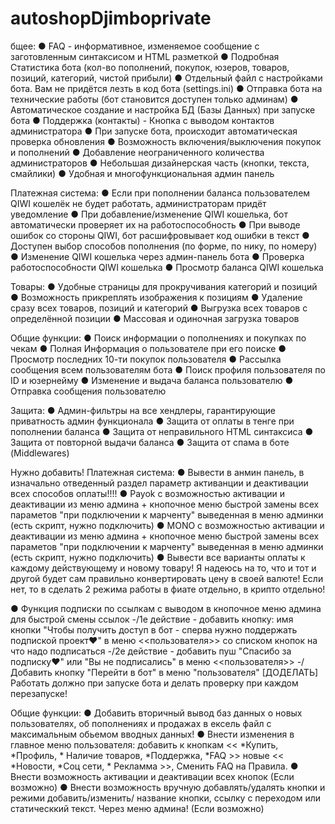 # autoshopDjimboprivate

бщее:
● FAQ - информативное, изменяемое сообщение с заготовленным синтаксисом и HTML разметкой
● Подробная Статистика бота (кол-во пополнений, покупок, юзеров, товаров, позиций, категорий, чистой прибыли)
● Отдельный файл с настройками бота. Вам не придётся лезть в код бота (settings.ini)
● Отправка бота на технические работы (бот становится доступен только админам)
● Автоматическое создание и настройка БД (Базы Данных) при запуске бота
● Поддержка (контакты) - Кнопка с выводом контактов администратора
● При запуске бота, происходит автоматическая проверка обновления
● Возможность включения/выключения покупок и пополнений
● Добавление неограниченного количества администраторов
● Небольшая дизайнерская часть (кнопки, текста, смайлики)
● Удобная и многофункциональная админ панель

Платежная система:
● Если при пополнении баланса пользователем QIWI кошелёк не будет работать, администраторам придёт уведомление
● При добавление/изменение QIWI кошелька, бот автоматически проверяет их на работоспособность
● При выводе ошибок со стороны QIWI, бот расшифровывает код ошибки в текст
● Доступен выбор способов пополнения (по форме, по нику, по номеру)
● Изменение QIWI кошелька через админ-панель бота
● Проверка работоспособности QIWI кошелька
● Просмотр баланса QIWI кошелька

Товары:
● Удобные страницы для прокручивания категорий и позиций
● Возможность прикреплять изображения к позициям
● Удаление сразу всех товаров, позиций и категорий
● Выгрузка всех товаров с определённой позиции
● Массовая и одиночная загрузка товаров

Общие функции:
● Поиск информации о пополнениях и покупках по чекам
● Полная Информация о пользователе при его поиске
● Просмотр последних 10-ти покупок пользователя
● Рассылка сообщения всем пользователям бота
● Поиск профиля пользователя по ID и юзернейму
● Изменение и выдача баланса пользователю
● Отправка сообщения пользователю

Защита:
● Админ-фильтры на все хендлеры, гарантирующие приватность админ функционала
● Защита от оплаты в тенге при пополнении баланса
● Защита от неправильного HTML синтаксиса
● Защита от повторной выдачи баланса
● Защита от спама в боте (Middlewares)


Нужно добавить!
Платежная система:
● Вывести в анмин панель, в изначально отведенный раздел параметр активанции и деактивации всех способов оплаты!!!!
● Payok с возможностью активации и деактивации из меню админа + кнопочное меню быстрой замены всех параметов "при подключении к марченту" выведенная в меню админки (есть скрипт, нужно подключить)
● MONO с возможностью активации и деактивации из меню админа + кнопочное меню быстрой замены всех параметов "при подключении к марченту" выведенная в меню админки (есть скрипт, нужно подключить)
● Вывести все варианты оплаты к каждому действующему и новому товару! 
Я надеюсь на то, что и тот и другой будет сам правильно конвертировать цену в своей валюте! Если нет, то в сделать 2 режима работы в фиате отдельно, в крипто отдельно!

● Функция подписки по ссылкам c выводом в кнопочное меню админа для быстрой смены ссылок
-/1е действие - добавить кнопку: имя кнопки "Чтобы получить доступ в бот - сперва нужно поддержать подпиской проект❤️" в меню <<пользователя>> со списком кнопок на что надо подписаться
-/2е действие - добавить пуш "Спасибо за подписку❤️" или "Вы не подписались" в меню <<пользователя>>
-/Добавить кнопку "Перейти в бот" в меню "пользователя" [ДОДЕЛАТЬ]
Работать должно при запуске бота и делать проверку при каждом перезапуске!

Общие функции:
●  Добавить вторичный вывод баз данных о новых пользователях, об пополнениях и продажах в ексель файл с максимальным обьемом вводных данных!
●  Внести изменения в главное меню пользователя: добавить к кнопкам << *Купить, *Профиль, * Наличие товаров, *Поддержка, *FAQ >> новые << *Новости, *Соц сети, * Рекламма >>, Сменить FAQ на Правила.
●  Внести возможность активации и деактивации всех кнопок (Если возможно)
●  Внести возможность вручную добавлять/удалять кнопки и режими добавить/изменить/ название кнопки, ссылку с переходом или статическкий текст. Через меню админа! (Если возможно)

